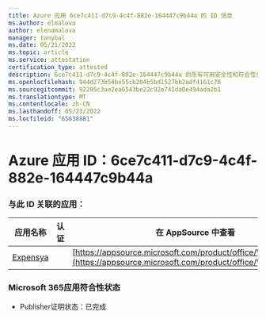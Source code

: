 ```yaml
---
title: Azure 应用 6ce7c411-d7c9-4c4f-882e-164447c9b44a 的 ID 信息
ms.author: elmalova
author: elenamalova
manager: tonybal
ms.date: 05/21/2022
ms.topic: article
ms.service: attestation
certification_type: attested
description: 6ce7c411-d7c9-4c4f-882e-164447c9b44a 的所有可用安全性和符合性信息。
ms.openlocfilehash: 944d273b54be55cb204b5bd1527bb2adf4161c78
ms.sourcegitcommit: 92295c3ae2ea6543be22c92e741da0e494ada2b1
ms.translationtype: MT
ms.contentlocale: zh-CN
ms.lasthandoff: 05/23/2022
ms.locfileid: "65638881"
---
```

# <a name="azure-app-id-6ce7c411-d7c9-4c4f-882e-164447c9b44a"></a>Azure 应用 ID：6ce7c411-d7c9-4c4f-882e-164447c9b44a


### <a name="apps-associated-with-this-id"></a>与此 ID 关联的应用：
| **应用名称** | **认证** | **在 AppSource 中查看** |
|--------------|---------------|-----------------------|
| [Expensya](../forward/WA200003924.md) |  | [https://appsource.microsoft.com/product/office/WA200003924](https://appsource.microsoft.com/product/office/WA200003924) |

### <a name="microsoft-365-app-compliance-status"></a>Microsoft 365应用符合性状态
- Publisher证明状态：已完成

